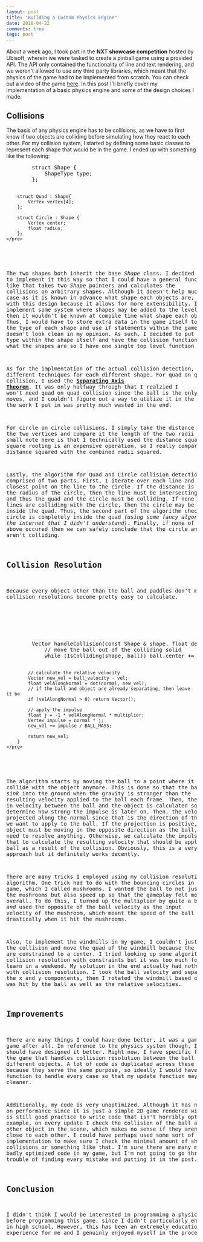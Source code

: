 ```yaml
---
layout: post
title: "Building a Custom Physics Engine"
date: 2018-04-22
comments: true
tags: post
---
```


About a week ago, I took part in the **NXT showcase competition** hosted by Ubisoft, wherein we were tasked to create a pinball game using a provided API. The API only contained the functionality of line and text rendering, and we weren't allowed to use any third party libraries, which meant that the physics of the game had to be implemented from scratch. You can check out a video of the game [here](https://www.youtube.com/watch?v=377GqweQunk&t=122s). In this post I'll briefly cover my implementation of a basic physics engine and some of the design choices I made.

## Collisions

The basis of any physics engine has to be collisions, as we have to first know if two objects are colliding before simulating how they react to each other. For my collision system, I started by defining some basic classes to represent each shape that would be in the game. I ended up with something like the following:

<script src="https://gist.github.com/ianw3214/f75dbffc5546d35ca106506c8e6d2402.js"></script>
<noscript>
    <pre>
        struct Shape {
            ShapeType type;
        };

        struct Quad : Shape{
            Vertex vertex[4];
        };

        struct Circle : Shape {
            Vertex center;
            float radius;
        };
    </pre>
</noscript>

The two shapes both inherit the base *Shape* class. I decided to implement it this way so that I could have a general function defined like that takes two *Shape* pointers and calculates the collisions on arbitrary shapes. Although it doesn't help much in this case as it is known in advance what shape each objects are, I still went with this design because it allows for more extensibility. If I were to implement some system where shapes may be added to the level at random, then it wouldn't be known at compile time what shape each object i. Thus, I would have to store extra data in the game itself to determine the type of each shape and use if statements within the game code, which doesn't look clean in my opinion. As such, I decided to put the shape type within the shape itself and have the collision function determine what the shapes are so I have one single top level function to call.

As for the implmentation of the actual collision detection, I used different techniques for each different shape. For quad on quad collision, I used the [**Separating Axis Theorem**](https://www.dyn4j.org/2010/01/sat/). It was only halfway through that I realzied I won't need quad on quad collision since the ball is the only object that moves, and I couldn't figure out a way to utilize it in the game, so all the work I put in was pretty much wasted in the end. 

For circle on circle collisions, I simply take the distance between the two vertices and compare it the length of the two radii combined. A small note here is that I technically used the distance squared because square rooting is an expensive operation, so I really compared the distance squared with the combined radii squared. 

Lastly, the algorithm for Quad and Circle collision detection is comprised of two parts. First, I iterate over each line and find the closest point on the line to the circle. If the distance is smaller than the radius of the circle, then the line must be intersecting the circle and thus the quad and the circle must be colliding. If none of the four lines are colliding with the circle, then the circle may be completely inside the quad. Thus, the second part of the algorithm checks that the circle is completely inside the quad *(using some fancy algorithm on the internet that I didn't understand)*. Finally, if none of the above occured then we can safely conclude that the circle and quad aren't colliding.

## Collision Resolution

Because every object other than the ball and paddles don't move, the collision resolutions become pretty easy to calculate.

<script src="https://gist.github.com/ianw3214/34e40dbf1a6fa84e3431ff53262101b2.js"></script>
<noscript>
    <pre>
        Vector handleCollision(const Shape & shape, float delta, Vector vel, Vector normal, float multiplier) {
            // move the ball out of the colliding solid
            while (IsColliding(shape, ball)) ball.center += normal;

            // calculate the relative velocity
            Vector new_vel = ball_velocity - vel;
            float velAlongNormal = dot(normal, new_vel);
            // if the ball and object are already separating, then leave it be
            if (velAlongNormal > 0) return Vector();

            // apply the impulse
            float j = -1 * velAlongNormal * multiplier;
            Vertex impulse = normal * j;
            new_vel += impulse / BALL_MASS;

            return new_vel;
        }
    </pre>
</noscript>

The algorithm starts by moving the ball to a point where it doesn't collide with the object anymore. This is done so that the ball doesn't *sink* into the ground when the gravity is stronger than the resulting velocity applied to the ball each frame. Then, the difference in velocity between the ball and the object is calculated so we can determine how strong the impulse is later on. Then, the velocity is projected along the normal since that is the direction of the velocity we want to apply to the ball. If the projection is positive, then the object must be moving in the opposite direction as the ball, so we don't need to resolve anything. Otherwise, we calculate the impulse and use that to calculate the resulting velocity that should be applied to the ball as a result of the collision. Obviously, this is a very simple approach but it definitely works decently.

There are many tricks I employed using my collision resolution algorithm. One trick had to do with the bouncing circles in my pinball game, which I called mushrooms. I wanted the ball to not just bounce of the mushrooms but also speed up so that the gameplay felt more elastic overall. To do this, I turned up the multiplier by quite a bit *and* used the opposite of the ball velocity as the input velocity of the mushroom, which meant the speed of the ball increased drastically when it hit the mushrooms.

Also, to implement the windmills in my game, I couldn't just resolve the collision and move the quad of the windmill because the windmills are constrained to a center. I tried looking up some algorithms for collision resolution with constraints but it was too much for me to learn in a weekend. My solution in the end actually had nothing to do with collision resolution. I took the ball velocity and separated into the x and y compontents, then I rotated the windmill based on where it was hit by the ball as well as the relative velocities.

## Improvements

There are many things I could have done better, it was a game jam game after all. In reference to the physics system though, I definitely should have designed it better. Right now, I have specific functions in the game that handles collision resolution between the ball and different objects. A lot of code is duplicated across these functions because they serve the same purpose, so ideally I would have a single function to handle every case so that my update function may look cleaner.

Additionally, my code is very unoptimized. Although it has no impact on performance since it is just a simple 2D game rendered with lines, it is still good practice to write code that isn't horribly optimized. For example, on every update I check the collision of the ball against every other object in the scene, which makes no sense if they aren't even close to each other. I could have perhaps used some sort of quadtree implementation to make sure I check the minimal amount of shapes for collisions or something like that. I'm sure there are many more cases of badly optimized code in my game, but I'm not going to go through the trouble of finding every mistake and putting it in the post.

## Conclusion

I didn't think I would be interested in programming a physics engine before programming this game, since I didn't particularly enjoy physics in high school. However, this has been an extremely educational experience for me and I genuinly enjoyed myself in the process.